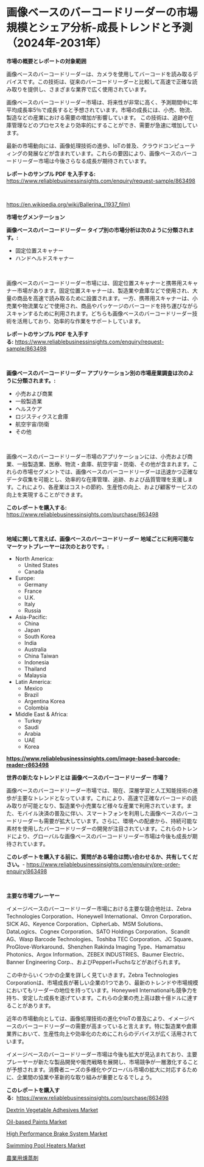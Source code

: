 <p><h1>画像ベースのバーコードリーダーの市場規模とシェア分析-成長トレンドと予測（2024年-2031年）</h1></p><p><strong>市場の概要とレポートの対象範囲</strong></p>
<p><p>画像ベースのバーコードリーダーは、カメラを使用してバーコードを読み取るデバイスです。この技術は、従来のバーコードリーダーと比較して高速で正確な読み取りを提供し、さまざまな業界で広く使用されています。</p><p>画像ベースのバーコードリーダー市場は、将来性が非常に高く、予測期間中に年平均成長率5％で成長すると予想されています。市場の成長には、小売、物流、製造などの産業における需要の増加が影響しています。 この技術は、追跡や在庫管理などのプロセスをより効率的にすることができ、需要が急速に増加しています。</p><p>最新の市場動向には、画像処理技術の進歩、IoTの普及、クラウドコンピューティングの発展などが含まれています。これらの要因により、画像ベースのバーコードリーダー市場は今後さらなる成長が期待されています。</p></p>
<p><strong>レポートのサンプル PDF を入手する:</strong> <a href="https://www.reliablebusinessinsights.com/enquiry/request-sample/863498">https://www.reliablebusinessinsights.com/enquiry/request-sample/863498</a></p>
<p>&nbsp;</p>
<p><a href="https://en.wikipedia.org/wiki/Ballerina_(1937_film)">https://en.wikipedia.org/wiki/Ballerina_(1937_film)</a></p>
<p><strong>市場セグメンテーション</strong></p>
<p><strong>画像ベースのバーコードリーダー タイプ別の市場分析は次のように分類されます。:</strong></p>
<p><ul><li>固定位置スキャナー</li><li>ハンドヘルドスキャナー</li></ul></p>
<p>&nbsp;</p>
<p><p>画像ベースのバーコードリーダー市場には、固定位置スキャナーと携帯用スキャナー市場があります。固定位置スキャナーは、製造業や倉庫などで使用され、大量の商品を高速で読み取るために設置されます。一方、携帯用スキャナーは、小売業や物流業などで使用され、商品やパッケージのバーコードを持ち運びながらスキャンするために利用されます。どちらも画像ベースのバーコードリーダー技術を活用しており、効率的な作業をサポートしています。</p></p>
<p><strong>レポートのサンプル PDF を入手する:</strong>&nbsp;<a href="https://www.reliablebusinessinsights.com/enquiry/request-sample/863498">https://www.reliablebusinessinsights.com/enquiry/request-sample/863498</a></p>
<p>&nbsp;</p>
<p><strong> 画像ベースのバーコードリーダー アプリケーション別の市場産業調査は次のように分類されます。:</strong></p>
<p><ul><li>小売および商業</li><li>一般製造業</li><li>ヘルスケア</li><li>ロジスティクスと倉庫</li><li>航空宇宙/防衛</li><li>その他</li></ul></p>
<p>&nbsp;</p>
<p><p>画像ベースのバーコードリーダー市場のアプリケーションには、小売および商業、一般製造業、医療、物流・倉庫、航空宇宙・防衛、その他が含まれます。これらの市場セグメントでは、画像ベースのバーコードリーダーは迅速かつ正確なデータ収集を可能とし、効率的な在庫管理、追跡、および品質管理を支援します。これにより、各産業はコストの節約、生産性の向上、および顧客サービスの向上を実現することができます。</p></p>
<p><strong>このレポートを購入する:</strong>&nbsp; <a href="https://www.reliablebusinessinsights.com/purchase/863498">https://www.reliablebusinessinsights.com/purchase/863498</a></p>
<p>&nbsp;</p>
<p><strong>地域に関して言えば、画像ベースのバーコードリーダー 地域ごとに利用可能なマーケットプレーヤーは次のとおりです。:</strong></p>
<p><ul>
    <li>
        North America:
        <ul>
            <li>United States</li>
            <li>Canada</li>
        </ul>
    </li>
    <li>
        Europe:
        <ul>
            <li>Germany</li>
            <li>France</li>
            <li>U.K.</li>
            <li>Italy</li>
            <li>Russia</li>
        </ul>
    </li>
    <li>
        Asia-Pacific:
        <ul>
            <li>China</li>
            <li>Japan</li>
            <li>South Korea</li>
            <li>India</li>
            <li>Australia</li>
            <li>China Taiwan</li>
            <li>Indonesia</li>
            <li>Thailand</li>
            <li>Malaysia</li>
        </ul>
    </li>
    <li>
        Latin America:
        <ul>
            <li>Mexico</li>
            <li>Brazil</li>
            <li>Argentina Korea</li>
            <li>Colombia</li>
        </ul>
    </li>
    <li>
        Middle East & Africa:
        <ul>
            <li>Turkey</li>
            <li>Saudi</li>
            <li>Arabia</li>
            <li>UAE</li>
            <li>Korea</li>
        </ul>
    </li>
    </ul></p>
<p><strong><a href="https://www.reliablebusinessinsights.com/image-based-barcode-reader-r863498">https://www.reliablebusinessinsights.com/image-based-barcode-reader-r863498</a></strong>&nbsp;</p>
<p><strong>世界の新たなトレンドとは 画像ベースのバーコードリーダー 市場？</strong></p>
<p><p>画像ベースのバーコードリーダー市場では、現在、深層学習と人工知能技術の進歩が主要なトレンドとなっています。これにより、高速で正確なバーコードの読み取りが可能となり、製造業や小売業など様々な産業で利用されています。また、モバイル決済の普及に伴い、スマートフォンを利用した画像ベースのバーコードリーダーも需要が拡大しています。さらに、環境への配慮から、持続可能な素材を使用したバーコードリーダーの開発が注目されています。これらのトレンドにより、グローバルな画像ベースのバーコードリーダー市場は今後も成長が期待されています。</p></p>
<p><strong>このレポートを購入する前に、質問がある場合は問い合わせるか、共有してください。</strong>- <a href="https://www.reliablebusinessinsights.com/enquiry/pre-order-enquiry/863498">https://www.reliablebusinessinsights.com/enquiry/pre-order-enquiry/863498</a></p>
<p>&nbsp;</p>
<p><strong>主要な市場プレーヤー</strong></p>
<p><p>イメージベースのバーコードリーダー市場における主要な競合他社は、Zebra Technologies Corporation、Honeywell International、Omron Corporation、SICK AG、Keyence Corporation、CipherLab、MSM Solutions、DataLogics、Cognex Corporation、SATO Holdings Corporation、Scandit AG、Wasp Barcode Technologies、Toshiba TEC Corporation、JC Square、ProGlove-Workaround、Shenzhen Rakinda Imaging Type、Hamamatsu Photonics、Argox Information、ZEBEX INDUSTRIES、Baumer Electric、Banner Engineering Corp.、およびPepperl+Fuchsなどがあげられます。</p><p>この中からいくつかの企業を詳しく見ていきます。Zebra Technologies Corporationは、市場成長が著しい企業の1つであり、最新のトレンドや市場規模においてもリーダーの地位を持っています。Honeywell Internationalも競争力を持ち、安定した成長を遂げています。これらの企業の売上高は数十億ドルに達することがあります。</p><p>近年の市場動向としては、画像処理技術の進化やIoTの普及により、イメージベースのバーコードリーダーの需要が高まっていると言えます。特に製造業や倉庫業界において、生産性向上や効率化のためにこれらのデバイスが広く活用されています。</p><p>イメージベースのバーコードリーダー市場は今後も拡大が見込まれており、主要プレーヤーが新たな製品開発や販売戦略を展開し、市場競争が一層激化することが予想されます。消費者ニーズの多様化やグローバル市場の拡大に対応するために、企業間の協業や革新的な取り組みが重要となるでしょう。</p></p>
<p><strong>このレポートを購入する:</strong>&nbsp;&nbsp;<a href="https://www.reliablebusinessinsights.com/purchase/863498">https://www.reliablebusinessinsights.com/purchase/863498</a></p>
<p><p><a href="https://medium.com/@candicecromwelld63/navigating-the-global-dextrin-vegetable-adhesives-market-landscape-trends-forecasts-and-impact-78fbfb1a6441">Dextrin Vegetable Adhesives Market</a></p><p><a href="https://medium.com/@candicecromwelld63/oil-based-paints-market-forecast-global-market-trends-and-analysis-from-2024-to-2031-covered-in-84df6dbb84bc">Oil-based Paints Market</a></p><p><a href="https://github.com/luckyshygirl/Market-Research-Report-List-5/blob/main/high-performance-brake-system-market.md">High Performance Brake System Market</a></p><p><a href="https://www.linkedin.com/pulse/global-swimming-pool-heaters-market-projected-grow-nflaf">Swimming Pool Heaters Market</a></p><p><a href="https://medium.com/@johndory19/%E8%BE%B2%E6%A5%AD%E7%94%A8%E6%AE%BA%E8%99%AB%E5%89%A4%E5%B8%82%E5%A0%B4%E8%AA%BF%E6%9F%BB%E3%83%AC%E3%83%9D%E3%83%BC%E3%83%88%E3%81%AB%E3%81%AF-2024%E5%B9%B4%E3%81%8B%E3%82%892031%E5%B9%B4%E3%81%BE%E3%81%A7%E3%81%AE11-5-cagr%E3%81%A7%E4%BA%88%E6%B8%AC%E3%81%95%E3%82%8C%E3%82%8B%E5%B8%82%E5%A0%B4%E8%A6%8F%E6%A8%A1-%E3%82%B7%E3%82%A7%E3%82%A2-%E6%88%90%E9%95%B7%E7%8E%87%E3%81%AE%E5%88%86%E6%9E%90%E3%81%8C%E5%90%AB%E3%81%BE%E3%82%8C%E3%81%A6%E3%81%84%E3%81%BE%E3%81%99-3911446ddec9">農業用燻蒸剤</a></p></p>